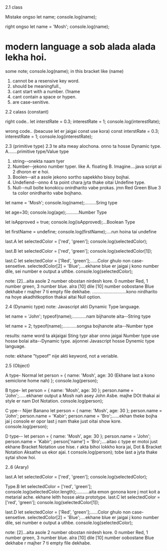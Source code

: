 2.1 class

Mistake ongso
let name;
console.log(name);

right ongso
let name = 'Mosh';
console.log(name);

# modern language a sob alada alada lekha hoi.

some note;
console.log(name); in this bracket like (name)
01. cannot be a resensive key word.
02. should be meaningfull.,
03. cant start with a number. (1name
04. cant contain a space or hypen.
05. are case-senitive.

2.2 calass (constant)

right code..
let interstRate = 0.3;
interestRate = 1;
console.log(interestRate);

wrong code.. (beacuse let er jaigai const use kora)
const interstRate = 0.3;
interestRate = 1;
console.log(interestRate);

2.3 (primitive type) 2.3 te aita meay alochona. onno ta hosse Dynamic type.
A.......primitive type/Value type
01. string--onekta naam tyer
02. Number--jekono number typer. like A. floating B. Imagine....java script ai 2 dhoron er e hoi.
03. Boolen--ait a asole jekono sortho sapekkho bisoy bojhai.
04. Undefiend--onno 4 ta point chara jyta thake oitai Undefine type.
05. Null--null bolte konokicu onirdharito vabe prokas. jmn Red Green Blue 3 ta color onirdharito vabe bojhano.


let name = 'Mosh';
console.log(name);.........Sring type

let age=30;
console.log(age);..........Number Type

let isApproved = true;
console.log(isApproved);...Boolean Type

let firstName = undefine;
console.log(firstName);....run hoina tai undefine

last.A
let selectedColor = ['red', 'green'];
console.log(selectedColor);

last.B
let selectedColor = ['red', 'green'];
console.log(selectedColor[1]);

last.C
let selectedColor = ['Red', 'green'];......Color ghulo non case-sensetive.
selectedColor[2] = 'Blue';....ekhane blue er jaigai j kono number dile, sei number e output a uthbe.
console.log(selectedColor);

note: [2]...aita asole 2 number obostan nirdesh kore. 0 number Red, 1 number green, 3 number blue.
alra [10] dile [10] number oobostane Blue dekhabe r majher 7 ti empty file dekhabe.
...........................kono nirdharito na hoye akadhitkoption thakai aitai Null option.

2.4 (Dynamic type)
note: Javascript akti Dynamic Type language.

let name = 'John';
typeof(name);...........nam bijhanote aita--String type

let name = 2;
typeof(name);...........songsa bojhanote aita--Number type

results: name word ta akjaigai Sting typr abar onno jaigai Number type use hosse bolai aita--Dynamic type.
        aijonnei Javascript hosse Dynemic type language.

note: ekhane "typeof" nije akti keyword, not a veriable.

2.5 (Object)

A type- Normal
let person = {
name: 'Mosh',
age: 30            (Ekhane last a kono semiclone home nah)
};
console.log(person);

B type-
let person = {
name: 'Mosh',
age: 30
};
person.name = 'John';......ekhaner output a Mosh nah asey John Asbe. majhe DOt thakai ai style er nam Dot Notation.
console.log(person);

C ype-- Nijer Banano
let person = {
name: 'Mosh',
age: 30
};
person.name = 'John';
person.name = 'Kabir';
person.name = 'Bro';......ekhan theke bojha jai j console er opor last j nam thake just oitai show kore.
console.log(person);

D type--
let person = {
name: 'Mosh',
age: 30
};
person.name = 'John';
person.name = 'Kabir';
person['name'] = 'Bro';....aitao c type er motoi just ekhane Bracket Notation use hise. r akta bihoi lokkho kora jai, Dot & Bracket Notation Aksathe us ekor ajai. t
console.log(person);       tobe last a jyta thake sytai show hoi.

2..6 (Arary)

last.A
let selectedColor = ['red', 'green'];
console.log(selectedColor);

Type.B
let selectedColor = ['red', 'green'];
console.log(selectedColor.length);..........aita emon gonona kore j mot koit a metarial ache.
                                            ekhane lelth hosse akta prototype.
last.C
let selectedColor = ['red', 'green'];
console.log(selectedColor[1]);

last.D
let selectedColor = ['Red', 'green'];......Color ghulo non case-sensetive.
selectedColor[2] = 'Blue';....ekhane blue er jaigai j kono number dile, sei number e output a uthbe.
console.log(selectedColor);

note: [2]...aita asole 2 number obostan nirdesh kore. 0 number Red, 1 number green, 3 number blue.
alra [10] dile [10] number oobostane Blue dekhabe r majher 7 ti empty file dekhabe.
























